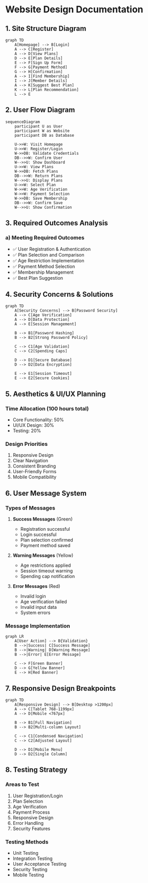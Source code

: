 # Website Design Documentation

## 1. Site Structure Diagram

```mermaid
graph TD
    A[Homepage] --> B[Login]
    A --> C[Register]
    A --> D[View Plans]
    D --> E[Plan Details]
    E --> F[Sign Up Form]
    F --> G[Payment Method]
    G --> H[Confirmation]
    A --> I[Find Membership]
    I --> J[Member Details]
    A --> K[Suggest Best Plan]
    K --> L[Plan Recommendation]
    L --> E
```

## 2. User Flow Diagram

```mermaid
sequenceDiagram
    participant U as User
    participant W as Website
    participant DB as Database
    
    U->>W: Visit Homepage
    U->>W: Register/Login
    W->>DB: Validate Credentials
    DB-->>W: Confirm User
    W-->>U: Show Dashboard
    U->>W: View Plans
    W->>DB: Fetch Plans
    DB-->>W: Return Plans
    W-->>U: Display Plans
    U->>W: Select Plan
    W->>W: Age Verification
    W->>W: Payment Selection
    W->>DB: Save Membership
    DB-->>W: Confirm Save
    W-->>U: Show Confirmation
```

## 3. Required Outcomes Analysis

### a) Meeting Required Outcomes
- ✅ User Registration & Authentication
- ✅ Plan Selection and Comparison
- ✅ Age Restriction Implementation
- ✅ Payment Method Selection
- ✅ Membership Management
- ✅ Best Plan Suggestion

## 4. Security Concerns & Solutions

```mermaid
graph TD
    A[Security Concerns] --> B[Password Security]
    A --> C[Age Verification]
    A --> D[Data Protection]
    A --> E[Session Management]
    
    B --> B1[Password Hashing]
    B --> B2[Strong Password Policy]
    
    C --> C1[Age Validation]
    C --> C2[Spending Caps]
    
    D --> D1[Secure Database]
    D --> D2[Data Encryption]
    
    E --> E1[Session Timeout]
    E --> E2[Secure Cookies]
```

## 5. Aesthetics & UI/UX Planning

### Time Allocation (100 hours total)
- Core Functionality: 50%
- UI/UX Design: 30%
- Testing: 20%

### Design Priorities
1. Responsive Design
2. Clear Navigation
3. Consistent Branding
4. User-Friendly Forms
5. Mobile Compatibility

## 6. User Message System

### Types of Messages
1. **Success Messages** (Green)
   - Registration successful
   - Login successful
   - Plan selection confirmed
   - Payment method saved

2. **Warning Messages** (Yellow)
   - Age restrictions applied
   - Session timeout warning
   - Spending cap notification

3. **Error Messages** (Red)
   - Invalid login
   - Age verification failed
   - Invalid input data
   - System errors

### Message Implementation
```mermaid
graph LR
    A[User Action] --> B{Validation}
    B -->|Success| C[Success Message]
    B -->|Warning| D[Warning Message]
    B -->|Error| E[Error Message]
    
    C --> F[Green Banner]
    D --> G[Yellow Banner]
    E --> H[Red Banner]
```

## 7. Responsive Design Breakpoints

```mermaid
graph TD
    A[Responsive Design] --> B[Desktop >1200px]
    A --> C[Tablet 768-1199px]
    A --> D[Mobile <767px]
    
    B --> B1[Full Navigation]
    B --> B2[Multi-column Layout]
    
    C --> C1[Condensed Navigation]
    C --> C2[Adjusted Layout]
    
    D --> D1[Mobile Menu]
    D --> D2[Single Column]
```

## 8. Testing Strategy

### Areas to Test
1. User Registration/Login
2. Plan Selection
3. Age Verification
4. Payment Process
5. Responsive Design
6. Error Handling
7. Security Features

### Testing Methods
- Unit Testing
- Integration Testing
- User Acceptance Testing
- Security Testing
- Mobile Testing 